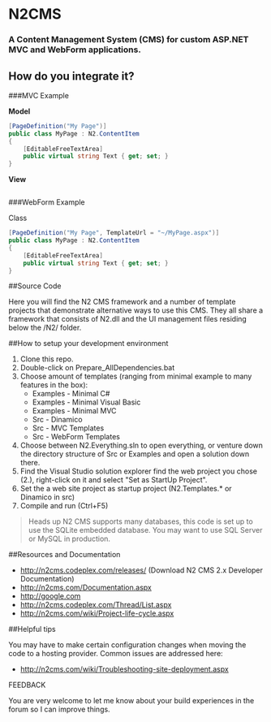 # N2CMS
### A Content Management System (CMS) for custom ASP.NET MVC and WebForm applications.

## How do you integrate it?

###MVC Example

**Model**

```csharp
[PageDefinition("My Page")]
public class MyPage : N2.ContentItem
{
	[EditableFreeTextArea]
	public virtual string Text { get; set; }
}
```

**View**

```html

```

###WebForm Example

Class

```csharp
[PageDefinition("My Page", TemplateUrl = "~/MyPage.aspx")]
public class MyPage : N2.ContentItem
{
	[EditableFreeTextArea]
	public virtual string Text { get; set; }
}

```



##Source Code

Here you will find the N2 CMS framework and a number of template projects that 
demonstrate alternative ways to use this CMS. They all share a framework that 
consists of N2.dll and the UI management files residing below the /N2/ folder.



##How to setup your development environment

1. Clone this repo.
2. Double-click on Prepare_AllDependencies.bat
3. Choose amount of templates (ranging from minimal example to many features in the box):
	* Examples - Minimal C#
	* Examples - Minimal Visual Basic
	* Examples - Minimal MVC
	* Src - Dinamico
	* Src - MVC Templates
	* Src - WebForm Templates
4. Choose between N2.Everything.sln to open everything, or venture down the 
   directory structure of Src or Examples and open a solution down there.
5. Find the Visual Studio solution explorer find the web project you chose (2.), 
   right-click on it and select "Set as StartUp Project".
6. Set the a web site project as startup project (N2.Templates.* or Dinamico in src)
7. Compile and run (Ctrl+F5)


> Heads up
> N2 CMS supports many databases, this code is set up to use the SQLite embedded 
database. You may want to use SQL Server or MySQL in production.

##Resources and Documentation

* http://n2cms.codeplex.com/releases/ (Download N2 CMS 2.x Developer Documentation)
* http://n2cms.com/Documentation.aspx
* http://google.com
* http://n2cms.codeplex.com/Thread/List.aspx
* http://n2cms.com/wiki/Project-life-cycle.aspx



##Helpful tips

You may have to make certain configuration changes when moving the code to a 
hosting provider. Common issues are addressed here:
* http://n2cms.com/wiki/Troubleshooting-site-deployment.aspx







FEEDBACK

You are very welcome to let me know about your build experiences in the 
forum so I can improve things.
